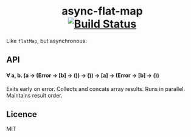<h1 align="center">
async-flat-map
<br>
<a href="https://travis-ci.org/quarterto/async-flat-map"><img alt="Build Status" src="https://travis-ci.org/quarterto/async-flat-map.svg"></a>
</h1>

Like `flatMap`, but asynchronous.

## API
#### ∀ a, b. (a → (Error → [b] → ()) → ()) → [a] → (Error → [b] → ())

Exits early on error. Collects and concats array results. Runs in parallel. Maintains result order.

## Licence
MIT

